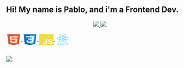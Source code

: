 ## Hi! My name is Pablo, and i'm a Frontend Dev.
<div align="center">
  <a href="https://github.com/PabloLucasMarinho">
  <img height="175em" src="https://github-readme-stats.vercel.app/api?username=PablitoLuquito&show_icons=true&theme=jolly&include_all_commits=true&count_private=true"/>
  <img height="175em" src="https://github-readme-stats.vercel.app/api/top-langs/?username=PablitoLuquito&layout=compact&langs_count=7&theme=jolly"/>
</div>
<div style="display: inline_block"><br>
  <img align="center" alt="Pablo-HTML" height="30" width="40" src="https://raw.githubusercontent.com/devicons/devicon/master/icons/html5/html5-original.svg">
  <img align="center" alt="Pablo-CSS" height="30" width="40" src="https://raw.githubusercontent.com/devicons/devicon/master/icons/css3/css3-original.svg">
  <img align="center" alt="Pablo-JS" height="30" width="40" src="https://raw.githubusercontent.com/devicons/devicon/master/icons/javascript/javascript-plain.svg">
  <img align="center" alt="Pablo-React" height="30" width="40" src="https://raw.githubusercontent.com/devicons/devicon/master/icons/react/react-original-wordmark.svg">
</div>

##

<div>
  <a href="https://www.linkedin.com/in/PabloLucasMarinho/" target="_blank"><img src="https://img.shields.io/badge/-LinkedIn-%230077B5?style=for-the-badge&logo=linkedin&logoColor=white" target="_blank"></a>
</div>

